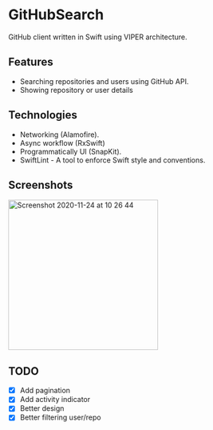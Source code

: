 # GitHubSearch
GitHub client written in Swift using VIPER architecture.

## Features
- Searching repositories and users using GitHub API.
- Showing repository or user details

## Technologies 
- Networking (Alamofire).
- Async workflow (RxSwift)
- Programmatically UI (SnapKit).
- SwiftLint - A tool to enforce Swift style and conventions.

## Screenshots 

<img width="300" alt="Screenshot 2020-11-24 at 10 26 44"
src="https://user-images.githubusercontent.com/8843138/100075204-f39e7e80-2e3f-11eb-8880-138bde27a8a5.png">

## TODO
- [x] Add pagination
- [x] Add activity indicator
- [x] Better design
- [x] Better filtering user/repo
